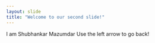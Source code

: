 ```yaml
---
layout: slide
title: "Welcome to our second slide!"
---
```

I am Shubhankar Mazumdar
Use the left arrow to go back!
